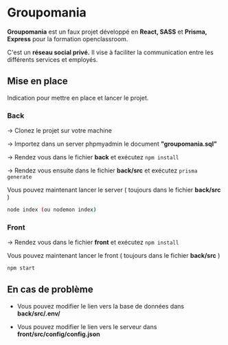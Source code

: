 

# Groupomania

**Groupomania** est un faux projet développé en **React, SASS** et **Prisma, Express**
pour la formation openclassroom.

C'est un **réseau social privé.** Il vise à faciliter la communication entre les différents 
services et employés.

## Mise en place

Indication pour mettre en place et lancer le projet.

### Back

→ Clonez le projet sur votre machine

→ Importez dans un server phpmyadmin le document **"groupomania.sql"**

→ Rendez vous dans le fichier **back** et exécutez ```npm install```

→ Rendez vous ensuite dans le fichier **back/src** et exécutez ```prisma generate```

Vous pouvez maintenant lancer le server ( toujours dans le fichier **back/src** )

```bash
node index (ou nodemon index)
```

### Front

→ Rendez vous dans le fichier **front** et exécutez ```npm install```

Vous pouvez maintenant lancer le front ( toujours dans le fichier **back/src** )

```bash
npm start
```

## En cas de problème



- Vous pouvez modifier le lien vers la base de données dans **back/src/.env/**

- Vous pouvez modifier le lien vers le serveur dans **front/src/config/config.json**
